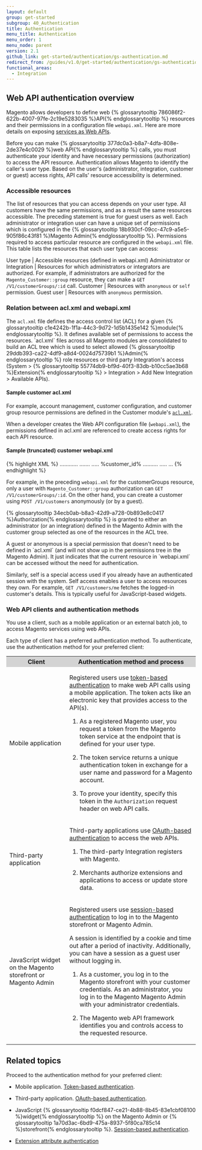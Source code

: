 ```yaml
---
layout: default
group: get-started
subgroup: 40_Authentication
title: Authentication
menu_title: Authentication
menu_order: 1
menu_node: parent
version: 2.1
github_link: get-started/authentication/gs-authentication.md
redirect_from: /guides/v1.0/get-started/authentication/gs-authentication.html
functional_areas:
  - Integration
---
```


<h2 id="overview-authenticate">Web API authentication overview</h2>

Magento allows developers to define web {% glossarytooltip 786086f2-622b-4007-97fe-2c19e5283035 %}API{% endglossarytooltip %} resources and their permissions in a configuration file <code>webapi.xml</code>.
Here are more details on exposing [services as Web APIs]({{page.baseurl}}extension-dev-guide/service-contracts/service-to-web-service.html).

Before you can make {% glossarytooltip 377dc0a3-b8a7-4dfa-808e-2de37e4c0029 %}web API{% endglossarytooltip %} calls, you must authenticate your identity and have necessary permissions (authorization) to access the API resource. Authentication allows Magento to identify the caller's user type. Based on the user's (administrator, integration, customer or guest) access rights, API calls' resource accessibility is determined.

<h3 id="accessible-resources">Accessible resources</h3>

The list of resources that you can access depends on your user type. All customers have the same permissions, and as a result the same resources accessible. The preceding statement is true for guest users as well.
Each administrator or integration user can have a unique set of permissions which is configured in the {% glossarytooltip 18b930cf-09cc-47c9-a5e5-905f86c43f81 %}Magento Admin{% endglossarytooltip %}.
Permissions required to access particular resource are configured in the `webapi.xml` file. This table lists the resources that each user type can access:


User type | Accessible resources (defined in webapi.xml)
Administrator or Integration | Resources for which administrators or integrators are authorized. For example, if administrators are authorized for the `Magento_Customer::group` resource, they can make a `GET /V1/customerGroups/:id` call.
Customer | Resources with `anonymous` or `self` permission.
Guest user | Resources with `anonymous` permission.


<h3 id="acl-webapi-relation">Relation between acl.xml and webapi.xml</h3>
The <code>acl.xml</code> file defines the access control list (ACL) for a given {% glossarytooltip c1e4242b-1f1a-44c3-9d72-1d5b1435e142 %}module{% endglossarytooltip %}. It defines available set of permissions to access the resources.
`acl.xml` files across all Magento modules are consolidated to build an ACL tree which is used to select allowed {% glossarytooltip 29ddb393-ca22-4df9-a8d4-0024d75739b1 %}Admin{% endglossarytooltip %} role resources or third party Integration's access (System > {% glossarytooltip 55774db9-bf9d-40f3-83db-b10cc5ae3b68 %}Extension{% endglossarytooltip %} > Integration > Add New Integration > Available APIs).

<h4 id="acl-webapi-relation">Sample customer acl.xml</h4>
For example, account management, customer configuration, and customer group resource permissions are defined in the Customer module's <code><a href="{{ site.mage2000url }}app/code/Magento/Customer/etc/acl.xml" target="_blank">acl.xml</a></code>.

When a developer creates the Web API configuration file (<code>webapi.xml</code>), the permissions defined in acl.xml are referenced to create access rights for each API resource.

<h4 id="acl-webapi-relation">Sample (truncated) customer webapi.xml</h4>

{% highlight XML %}
<routes xmlns:xsi="http://www.w3.org/2001/XMLSchema-instance"
        xsi:noNamespaceSchemaLocation="urn:magento:module:Magento_Webapi:etc/webapi.xsd">
    <!-- Customer Group -->
    <route url="/V1/customerGroups/:id" method="GET">
        <service class="Magento\Customer\Api\GroupRepositoryInterface" method="getById"/>
        <resources>
            <resource ref="Magento_Customer::group"/>
        </resources>
    </route>
............
.......
.....
    <!-- Customer Account -->
    <route url="/V1/customers/:customerId" method="GET">
        <service class="Magento\Customer\Api\CustomerRepositoryInterface" method="getById"/>
        <resources>
            <resource ref="Magento_Customer::customer"/>
        </resources>
    </route>
    <route url="/V1/customers" method="POST">
        <service class="Magento\Customer\Api\AccountManagementInterface" method="createAccount"/>
        <resources>
            <resource ref="anonymous"/>
        </resources>
    </route>
    <route url="/V1/customers/:id" method="PUT">
        <service class="Magento\Customer\Api\CustomerRepositoryInterface" method="save"/>
        <resources>
            <resource ref="Magento_Customer::manage"/>
        </resources>
    </route>
    <route url="/V1/customers/me" method="PUT">
        <service class="Magento\Customer\Api\CustomerRepositoryInterface" method="save"/>
        <resources>
            <resource ref="self"/>
        </resources>
        <data>
            <parameter name="customer.id" force="true">%customer_id%</parameter>
        </data>
    </route>
..........
.....
...
{% endhighlight %}

For example, in the preceding `webapi.xml` for the customerGroups resource, only a user with `Magento_Customer::group` authorization can `GET /V1/customerGroups/:id`. On the other hand, you can create a customer using `POST /V1/customers` anonymously (or by a guest).

{% glossarytooltip 34ecb0ab-b8a3-42d9-a728-0b893e8c0417 %}Authorization{% endglossarytooltip %} is granted to either an administrator (or an integration) defined in the Magento Admin with the customer group selected as one of the resources in the ACL tree.

<div class="bs-callout bs-callout-info" id="info" markdown="1">
A guest or anonymous is a special permission that doesn't need to be defined in `acl.xml` (and will not show up in the permissions tree in the Magento Admin). It just indicates that the current resource in `webapi.xml` can be accessed without the need for authentication.

Similarly, self is a special access used if you already have an authenticated session with the system. Self access enables a user to access resources they own. For example, `GET /V1/customers/me` fetches the logged-in customer's details. This is typically useful for JavaScript-based widgets.
</div>

<h3 id="webapi-clients">Web API clients and authentication methods</h3>

You use a client, such as a mobile application or an external batch job, to access Magento services using web APIs.

Each type of client has a preferred authentication method. To authenticate, use the authentication method for your preferred client:

<table style="width:100%">
   <tr bgcolor="lightgray">
      <th>Client</th>
      <th>Authentication method and process</th>
   </tr>
   <tr>
      <td>
         <p>Mobile application</p>
      </td>
      <td>
         <p>Registered users use <a href="{{page.baseurl}}get-started/authentication/gs-authentication-token.html">token-based authentication</a> to make web API calls using a mobile application. The token acts like an electronic key that provides access to the API(s).</p>
         <ol>
            <li>
               <p>As a registered Magento user, you request a token from the Magento token service at the endpoint that is defined for your user type.</p>
            </li>
            <li>
               <p>The token service returns a unique authentication token in exchange for a user name and password for a Magento account.</p>
            </li>
            <li>
               <p>
                  To prove your identity, specify this token in the <code>Authorization</code> request header <!-- with the <code>Bearer</code> HTTP authorization scheme  -->on web API calls.
               </p>
            </li>
         </ol>
         <!--  <p>The token never expires but it can be revoked.</p> -->
      </td>
   </tr>
   <tr>
      <td>
         <p>Third-party application</p>
      </td>
      <td>
         <p>Third-party applications use <a href="{{page.baseurl}}get-started/authentication/gs-authentication-oauth.html">OAuth-based authentication</a> to access the web APIs.</p>
         <ol>
            <li>
               <p>The third-party Integration registers with Magento.</p>
            </li>
            <li>
               <p>Merchants authorize extensions and applications to access or update store data.</p>
            </li>
         </ol>
      </td>
   </tr>
   <tr>
      <td>
         <p>JavaScript widget on the Magento storefront or Magento Admin</p>
      </td>
      <td>
         <p>Registered users use <a href="{{page.baseurl}}get-started/authentication/gs-authentication-session.html">session-based authentication</a> to log in to the Magento storefront or Magento Admin.</p>
         <p>A session is identified by a cookie and time out after a period of inactivity. Additionally, you can have a session as a guest user without logging in.</p>
         <ol>
            <li>
               <p>As a customer, you log in to the Magento storefront with your customer credentials. As an administrator, you log in to the Magento Magento Admin with your administrator credentials.</p>
            </li>
            <li>
               <p>The Magento web API framework identifies you and controls access to the requested resource.
               </p>
            </li>
         </ol>
      </td>
   </tr>
</table>

<h2 id="related">Related topics</h2>

Proceed to the authentication method for your preferred client:

* Mobile application. <a href="{{page.baseurl}}get-started/authentication/gs-authentication-token.html">Token-based authentication</a>.

* Third-party application. <a href="{{page.baseurl}}get-started/authentication/gs-authentication-oauth.html">OAuth-based authentication</a>.

* JavaScript {% glossarytooltip f0dcf847-ce21-4b88-8b45-83e1cbf08100 %}widget{% endglossarytooltip %} on the Magento Admin or {% glossarytooltip 1a70d3ac-6bd9-475a-8937-5f80ca785c14 %}storefront{% endglossarytooltip %}. <a href="{{page.baseurl}}get-started/authentication/gs-authentication-session.html">Session-based authentication</a>.

* <a href="{{page.baseurl}}extension-dev-guide/attributes.html">Extension attribute authentication</a>

